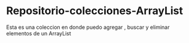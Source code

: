 # Repositorio-colecciones-ArrayList   

Esta es una coleccion en donde puedo agregar , buscar y eliminar elementos de un ArrayList
